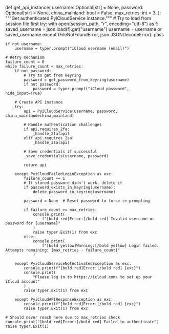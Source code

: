 def get_api_instance(
    username: Optional[str] = None,
    password: Optional[str] = None,
    china_mainland: bool = False,
    max_retries: int = 3,
):
    """Get authenticated PyiCloudService instance."""
    # Try to load from session file first
    try:
        with open(session_path, "r", encoding="utf-8") as f:
            saved_username = json.load(f).get("username")
            username = username or saved_username
    except (FileNotFoundError, json.JSONDecodeError):
        pass

    if not username:
        username = typer.prompt("iCloud username (email)")

    # Retry mechanism
    failure_count = 0
    while failure_count < max_retries:
        if not password:
            # Try to get from keyring
            password = get_password_from_keyring(username)
            if not password:
                password = typer.prompt("iCloud password", hide_input=True)

        # Create API instance
        try:
            api = PyiCloudService(username, password, china_mainland=china_mainland)

            # Handle authentication challenges
            if api.requires_2fa:
                _handle_2fa(api)
            elif api.requires_2sa:
                _handle_2sa(api)

            # Save credentials if successful
            _save_credentials(username, password)

            return api

        except PyiCloudFailedLoginException as exc:
            failure_count += 1
            # If stored password didn't work, delete it
            if password_exists_in_keyring(username):
                delete_password_in_keyring(username)

            password = None  # Reset password to force re-prompting

            if failure_count >= max_retries:
                console.print(
                    f"[bold red]Error:[/bold red] Invalid username or password for {username}"
                )
                raise typer.Exit(1) from exc
            else:
                console.print(
                    f"[bold yellow]Warning:[/bold yellow] Login failed. Attempts remaining: {max_retries - failure_count}"
                )

        except PyiCloudServiceNotActivatedException as exc:
            console.print(f"[bold red]Error:[/bold red] {exc}")
            console.print(
                "Please log in to https://icloud.com/ to set up your iCloud account"
            )
            raise typer.Exit(1) from exc

        except PyiCloudAPIResponseException as exc:
            console.print(f"[bold red]Error:[/bold red] {exc}")
            raise typer.Exit(1) from exc

    # Should never reach here due to max_retries check
    console.print("[bold red]Error:[/bold red] Failed to authenticate")
    raise typer.Exit(1)